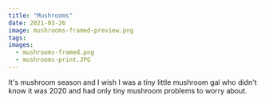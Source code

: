 ```yaml
---
title: "Mushrooms"
date: 2021-03-26
image: mushrooms-framed-preview.png
tags:
images:
  - mushrooms-framed.png
  - mushrooms-print.JPG
---
```


It's mushroom season and I wish I was a tiny little mushroom gal who didn't know it was 2020 and had only tiny mushroom problems to worry about.

